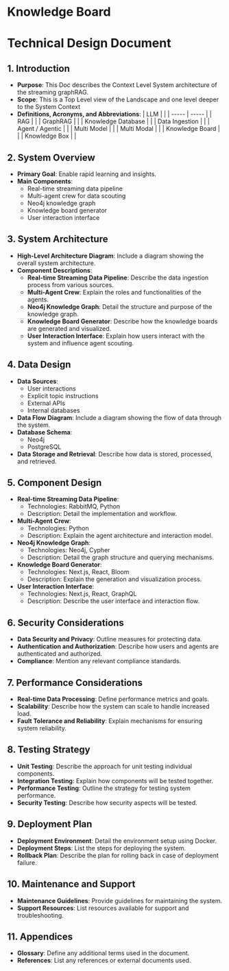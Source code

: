 # Knowledge Board

# Technical Design Document
## 1. Introduction
- **Purpose**: This Doc describes the Context Level System architecture of the streaming graphRAG.
- **Scope**: This is a Top Level view of the Landscape and one level deeper to the System Context
- **Definitions, Acronyms, and Abbreviations**: 
| LLM |  |
| ----- | ----- |
| RAG |  |
| GraphRAG |  |
| Knowledge Database |  |
| Data Ingestion |  |
| Agent / Agentic |  |
| Multi Model |  |
| Multi Modal |  |
| Knowledge Board |  |
| Knowledge Box |  |
## 2. System Overview
- **Primary Goal**: Enable rapid learning and insights.
- **Main Components**:
    - Real-time streaming data pipeline
    - Multi-agent crew for data scouting
    - Neo4j knowledge graph
    - Knowledge board generator
    - User interaction interface
## 3. System Architecture
- **High-Level Architecture Diagram**: Include a diagram showing the overall system architecture.
- **Component Descriptions**:
    - **Real-time Streaming Data Pipeline**: Describe the data ingestion process from various sources.
    - **Multi-Agent Crew**: Explain the roles and functionalities of the agents.
    - **Neo4j Knowledge Graph**: Detail the structure and purpose of the knowledge graph.
    - **Knowledge Board Generator**: Describe how the knowledge boards are generated and visualized.
    - **User Interaction Interface**: Explain how users interact with the system and influence agent scouting.
## 4. Data Design
- **Data Sources**:
    - User interactions
    - Explicit topic instructions
    - External APIs
    - Internal databases
- **Data Flow Diagram**: Include a diagram showing the flow of data through the system.
- **Database Schema**:
    - Neo4j
    - PostgreSQL
- **Data Storage and Retrieval**: Describe how data is stored, processed, and retrieved.
## 5. Component Design
- **Real-time Streaming Data Pipeline**:
    - Technologies: RabbitMQ, Python
    - Description: Detail the implementation and workflow.
- **Multi-Agent Crew**:
    - Technologies: Python
    - Description: Explain the agent architecture and interaction model.
- **Neo4j Knowledge Graph**:
    - Technologies: Neo4j, Cypher
    - Description: Detail the graph structure and querying mechanisms.
- **Knowledge Board Generator**:
    - Technologies: Next.js, React, Bloom
    - Description: Explain the generation and visualization process.
- **User Interaction Interface**:
    - Technologies: Next.js, React, GraphQL
    - Description: Describe the user interface and interaction flow.
## 6. Security Considerations
- **Data Security and Privacy**: Outline measures for protecting data.
- **Authentication and Authorization**: Describe how users and agents are authenticated and authorized.
- **Compliance**: Mention any relevant compliance standards.
## 7. Performance Considerations
- **Real-time Data Processing**: Define performance metrics and goals.
- **Scalability**: Describe how the system can scale to handle increased load.
- **Fault Tolerance and Reliability**: Explain mechanisms for ensuring system reliability.
## 8. Testing Strategy
- **Unit Testing**: Describe the approach for unit testing individual components.
- **Integration Testing**: Explain how components will be tested together.
- **Performance Testing**: Outline the strategy for testing system performance.
- **Security Testing**: Describe how security aspects will be tested.
## 9. Deployment Plan
- **Deployment Environment**: Detail the environment setup using Docker.
- **Deployment Steps**: List the steps for deploying the system.
- **Rollback Plan**: Describe the plan for rolling back in case of deployment failure.
## 10. Maintenance and Support
- **Maintenance Guidelines**: Provide guidelines for maintaining the system.
- **Support Resources**: List resources available for support and troubleshooting.
## 11. Appendices
- **Glossary**: Define any additional terms used in the document.
- **References**: List any references or external documents used.


